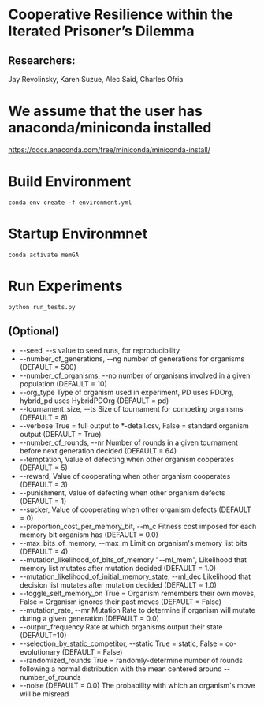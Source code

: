 # Cooperative Resilience within the Iterated Prisoner’s Dilemma

## Researchers:
Jay Revolinsky, Karen Suzue, Alec Said, Charles Ofria

# We assume that the user has anaconda/miniconda installed
https://docs.anaconda.com/free/miniconda/miniconda-install/

# Build Environment
```
conda env create -f environment.yml
```

# Startup Environmnet
```
conda activate memGA
```

# Run Experiments
```
python run_tests.py
```


## (Optional)
* --seed, --s   value to seed runs, for reproducibility
* --number_of_generations, --ng     number of generations for organisms (DEFAULT = 500)
* --number_of_organisms, --no   number of organisms involved in a given population (DEFAULT = 10)
* --org_type    Type of organism used in experiment, PD uses PDOrg, hybrid_pd uses HybridPDOrg (DEFAULT = pd)
* --tournament_size, --ts  Size of tournament for competing organisms (DEFAULT = 8)
* --verbose     True = full output to *-detail.csv, False = standard organism output (DEFAULT = True)
* --number_of_rounds, --nr  Number of rounds in a given tournament before next generation decided (DEFAULT = 64)
* --temptation, Value of defecting when other organism cooperates (DEFAULT = 5)
* --reward, Value of cooperating when other organism cooperates (DEFAULT = 3)
* --punishment, Value of defecting when other organism defects (DEFAULT = 1)
* --sucker, Value of cooperating when other organism defects (DEFAULT = 0)
* --proportion_cost_per_memory_bit, --m_c   Fitness cost imposed for each memory bit organism has (DEFAULT = 0.0)
* --max_bits_of_memory, --max_m     Limit on organism's memory list bits (DEFAULT = 4)
* --mutation_likelihood_of_bits_of_memory "--ml_mem",  Likelihood that memory list mutates after mutation decided (DEFAULT = 1.0)
* --mutation_likelihood_of_initial_memory_state, --ml_dec Likelihood that decision list mutates after mutation decided (DEFAULT = 1.0)
* --toggle_self_memory_on   True = Organism remembers their own moves, False = Organism ignores their past moves (DEFAULT = False)
* --mutation_rate, --mr  Mutation Rate to determine if organism will mutate during a given generation (DEFAULT = 0.0)
* --output_frequency    Rate at which organisms output their state (DEFAULT=10)
* --selection_by_static_competitor, --static    True = static, False = co-evolutionary (DEFAULT = False)
* --randomized_rounds  True = randomly-determine number of rounds following a normal distribution with the mean centered around --number_of_rounds
* --noise  (DEFAULT = 0.0) The probability with which an organism's move will be misread